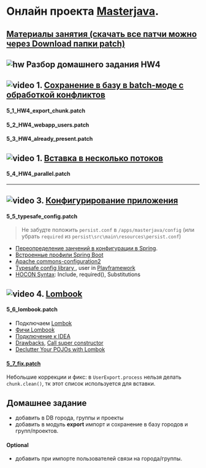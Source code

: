 # Онлайн проекта  <a href="https://github.com/JavaWebinar/masterjava">Masterjava</a>.

## [Материалы занятия (скачать все патчи можно через Download папки patch)](https://drive.google.com/drive/u/0/folders/0B9Ye2auQ_NsFei05cGNKbEM3eG8) 

## ![hw](https://cloud.githubusercontent.com/assets/13649199/13672719/09593080-e6e7-11e5-81d1-5cb629c438ca.png) Разбор домашнего задания HW4

## ![video](https://cloud.githubusercontent.com/assets/13649199/13672715/06dbc6ce-e6e7-11e5-81a9-04fbddb9e488.png) 1. [Сохранение в базу в batch-моде с обработкой конфликтов](https://drive.google.com/file/d/0B9Ye2auQ_NsFZEJwR2ZqMEdVRG8)
#### 5_1_HW4_export_chunk.patch
#### 5_2_HW4_webapp_users.patch
#### 5_3_HW4_already_present.patch
## ![video](https://cloud.githubusercontent.com/assets/13649199/13672715/06dbc6ce-e6e7-11e5-81a9-04fbddb9e488.png) 1. [Вставка в несколько потоков](https://drive.google.com/file/d/0B9Ye2auQ_NsFek5PYTdQbjBlUU0)
#### 5_4_HW4_parallel.patch
----------------
## ![video](https://cloud.githubusercontent.com/assets/13649199/13672715/06dbc6ce-e6e7-11e5-81a9-04fbddb9e488.png) 3. <a href="https://drive.google.com/open?id=0B9Ye2auQ_NsFZ3VZMlFITkk0LXM">Конфигурирование приложения</a>
#### 5_5_typesafe_config.patch
> Не забудте положить `persist.conf` в `/apps/masterjava/config` (или убрать `required` из `persist\src\main\resources\persist.conf`) 

- <a href="http://springtips.blogspot.ru/">Переопределение занчений в конфигурации в Spring</a>. 
- <a href="http://docs.spring.io/spring-boot/docs/current/reference/html/howto-properties-and-configuration.html#howto-change-configuration-depending-on-the-environment">Встроенные профили Spring Boot</a>
- <a href="http://commons.apache.org/proper/commons-configuration/index.html">Apache commons-configuration2</a>
- <a href="https://github.com/typesafehub/config">Typesafe config library </a>, user in <a href="https://www.playframework.com/documentation/2.5.x/ConfigFile">Playframework</a>
 - <a href="https://github.com/typesafehub/config/blob/master/HOCON.md">HOCON Syntax</a>: Include, required(), Substitutions 

## ![video](https://cloud.githubusercontent.com/assets/13649199/13672715/06dbc6ce-e6e7-11e5-81a9-04fbddb9e488.png) 4. <a href="https://drive.google.com/open?id=0B9Ye2auQ_NsFc3p3QTVwYktBWUk">Lombook</a>
#### 5_6_lombook.patch
- Подключаем <a href="https://habrahabr.ru/post/142356/">Lombok</a>
- <a href="https://urvanov.ru/2015/09/22/project-lombok/">Фичи Lombook</a>
- <a href="https://github.com/mplushnikov/lombok-intellij-plugin">Подключение к IDEA</a>
- <a href="http://stackoverflow.com/questions/3852091/is-it-safe-to-use-project-lombok">Drawbacks</a>, <a href="http://stackoverflow.com/a/29771875/548473">Call super constructor</a>
- <a href="https://www.sitepoint.com/declutter-pojos-with-lombok-tutorial/">Declutter Your POJOs with Lombok</a>

#### [5_7_fix.patch](https://drive.google.com/open?id=0B9Ye2auQ_NsFV1djNUxkUkl1c28)
Небольшие коррекции и фикс: в `UserExport.process` нельзя делать `chunk.clean()`, тк этот список используется для вставки.

## Домашнее задание
- добавить в DB города, группы и проекты
- добавить в модуль **export** импорт и сохранение в базу городов и групп/проектов.

#### Optional
- добавить при импорте пользователей связи на города/группы.
